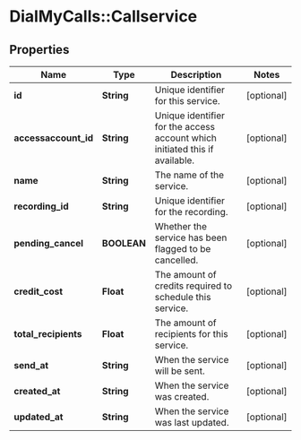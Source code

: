 # DialMyCalls::Callservice

## Properties
Name | Type | Description | Notes
------------ | ------------- | ------------- | -------------
**id** | **String** | Unique identifier for this service. | [optional] 
**accessaccount_id** | **String** | Unique identifier for the access account which initiated this if available. | [optional] 
**name** | **String** | The name of the service. | [optional] 
**recording_id** | **String** | Unique identifier for the recording. | [optional] 
**pending_cancel** | **BOOLEAN** | Whether the service has been flagged to be cancelled. | [optional] 
**credit_cost** | **Float** | The amount of credits required to schedule this service. | [optional] 
**total_recipients** | **Float** | The amount of recipients for this service. | [optional] 
**send_at** | **String** | When the service will be sent. | [optional] 
**created_at** | **String** | When the service was created. | [optional] 
**updated_at** | **String** | When the service was last updated. | [optional] 


